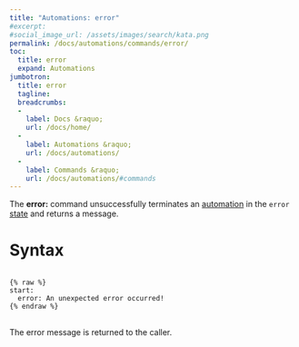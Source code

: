 ```yaml
---
title: "Automations: error"
#excerpt: 
#social_image_url: /assets/images/search/kata.png
permalink: /docs/automations/commands/error/
toc:
  title: error
  expand: Automations
jumbotron:
  title: error
  tagline: 
  breadcrumbs:
  -
    label: Docs &raquo;
    url: /docs/home/
  -
    label: Automations &raquo;
    url: /docs/automations/
  -
    label: Commands &raquo;
    url: /docs/automations/#commands
---
```


The **error:** command unsuccessfully terminates an [automation](/docs/automations/) in the `error` [state](/docs/automations/#exit-states) and returns a message.

# Syntax

<pre>
<code class="language-cerb">
{% raw %}
start:
  error: An unexpected error occurred!
{% endraw %}
</code>
</pre>

The error message is returned to the caller.